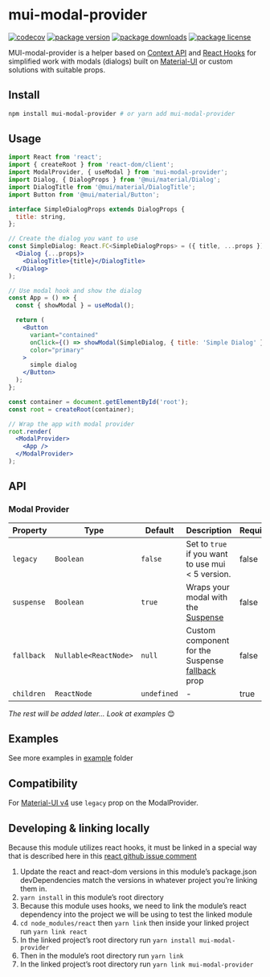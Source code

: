 # mui-modal-provider

[![codecov](https://codecov.io/gh/Quernest/mui-modal-provider/branch/master/graph/badge.svg?token=AL2WK480NF)](https://codecov.io/gh/Quernest/mui-modal-provider)
[![package version](https://img.shields.io/npm/v/mui-modal-provider.svg?style=flat-square)](https://www.npmjs.com/package/mui-modal-provider)
[![package downloads](https://img.shields.io/npm/dm/mui-modal-provider.svg?style=flat-square)](https://www.npmjs.com/package/mui-modal-provider)
[![package license](https://img.shields.io/npm/l/mui-modal-provider.svg?style=flat-square)](https://www.npmjs.com/package/mui-modal-provider)

MUI-modal-provider is a helper based on [Context API](https://en.reactjs.org/docs/context.html) and [React Hooks](https://en.reactjs.org/docs/hooks-intro.html) for simplified work with modals (dialogs) built on [Material-UI](https://www.material-ui.com) or custom solutions with suitable props.

## Install

```bash
npm install mui-modal-provider # or yarn add mui-modal-provider
```

## Usage

```jsx
import React from 'react';
import { createRoot } from 'react-dom/client';
import ModalProvider, { useModal } from 'mui-modal-provider';
import Dialog, { DialogProps } from '@mui/material/Dialog';
import DialogTitle from '@mui/material/DialogTitle';
import Button from '@mui/material/Button';

interface SimpleDialogProps extends DialogProps {
  title: string,
};

// Create the dialog you want to use
const SimpleDialog: React.FC<SimpleDialogProps> = ({ title, ...props }) => (
  <Dialog {...props}>
    <DialogTitle>{title}</DialogTitle>
  </Dialog>
);

// Use modal hook and show the dialog
const App = () => {
  const { showModal } = useModal();

  return (
    <Button
      variant="contained"
      onClick={() => showModal(SimpleDialog, { title: 'Simple Dialog' })}
      color="primary"
    >
      simple dialog
    </Button>
  );
};

const container = document.getElementById('root');
const root = createRoot(container);

// Wrap the app with modal provider
root.render(
  <ModalProvider>
    <App />
  </ModalProvider>
);
```

## API

### Modal Provider
| Property | Type | Default | Description | Required |
|--|--|--|--|--|
| `legacy` | `Boolean` | `false` | Set to `true` if you want to use mui < 5 version. | false |
| `suspense` | `Boolean` | `true` | Wraps your modal with the [Suspense](https://beta.reactjs.org/reference/react/Suspense) | false |
| `fallback` | `Nullable<ReactNode>` | `null` | Custom component for the Suspense [fallback](https://beta.reactjs.org/reference/react/Suspense#displaying-a-fallback-while-content-is-loading) prop | false |
| `children` | `ReactNode` | `undefined` | - | true

*The rest will be added later... Look at examples* 😊

## Examples

See more examples in [example](https://github.com/Quernest/mui-modal-provider/tree/master/example) folder

## Compatibility

For [Material-UI v4](https://v4.mui.com/) use `legacy` prop on the ModalProvider.

## Developing & linking locally

Because this module utilizes react hooks, it must be linked in a special way that is described here in this [react github issue comment](https://github.com/facebook/react/issues/14257#issuecomment-439967377)

1. Update the react and react-dom versions in this module’s package.json devDependencies match the versions in whatever project you’re linking them in.
2. `yarn install` in this module’s root directory
3. Because this module uses hooks, we need to link the module’s react dependency into the project we will be using to test the linked module
4. `cd node_modules/react` then `yarn link` then inside your linked project run `yarn link react`
5. In the linked project’s root directory run `yarn install mui-modal-provider`
6. Then in the module’s root directory run `yarn link`
7. In the linked project’s root directory run `yarn link mui-modal-provider`
